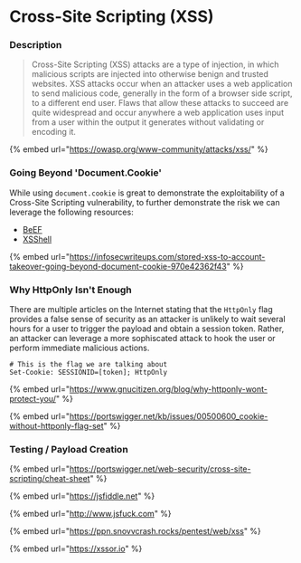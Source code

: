 # Cross-Site Scripting (XSS)

### Description

> Cross-Site Scripting (XSS) attacks are a type of injection, in which malicious scripts are injected into otherwise benign and trusted websites. XSS attacks occur when an attacker uses a web application to send malicious code, generally in the form of a browser side script, to a different end user. Flaws that allow these attacks to succeed are quite widespread and occur anywhere a web application uses input from a user within the output it generates without validating or encoding it.

{% embed url="https://owasp.org/www-community/attacks/xss/" %}

### Going Beyond 'Document.Cookie'

While using `document.cookie` is great to demonstrate the exploitability of a Cross-Site Scripting vulnerability, to further demonstrate the risk we can leverage the following resources:

* [BeEF](https://beefproject.com)
* [XSShell](https://github.com/raz-varren/xsshell)

{% embed url="https://infosecwriteups.com/stored-xss-to-account-takeover-going-beyond-document-cookie-970e42362f43" %}

### Why HttpOnly Isn't Enough

There are multiple articles on the Internet stating that the `HttpOnly` flag provides a false sense of security as an attacker is unlikely to wait several hours for a user to trigger the payload and obtain a session token. Rather, an attacker can leverage a more sophiscated attack to hook the user or perform immediate malicious actions.

```http
# This is the flag we are talking about
Set-Cookie: SESSIONID=[token]; HttpOnly
```

{% embed url="https://www.gnucitizen.org/blog/why-httponly-wont-protect-you/" %}

{% embed url="https://portswigger.net/kb/issues/00500600_cookie-without-httponly-flag-set" %}

### Testing / Payload Creation

{% embed url="https://portswigger.net/web-security/cross-site-scripting/cheat-sheet" %}

{% embed url="https://jsfiddle.net" %}

{% embed url="http://www.jsfuck.com" %}

{% embed url="https://ppn.snovvcrash.rocks/pentest/web/xss" %}

{% embed url="https://xssor.io" %}
